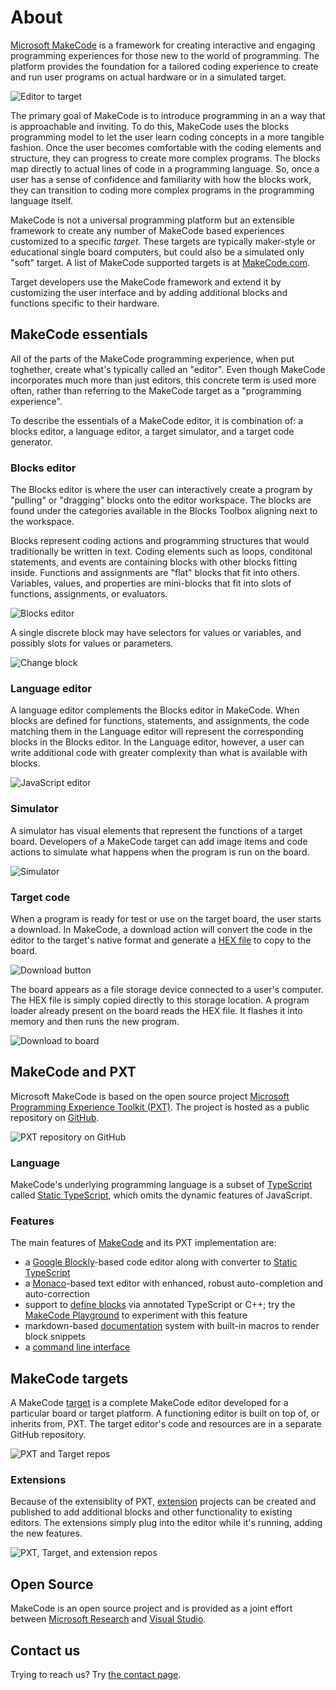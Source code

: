 # About

[Microsoft MakeCode](@homeurl@) is a framework for creating interactive and engaging
programming experiences for those new to the world of programming. The platform provides the foundation for a tailored coding experience to create and run user programs on actual hardware or in a simulated target.

![Editor to target](/static/about/editor-to-target.png)

The primary goal of MakeCode is to introduce programming in an a way that is 
approachable and inviting. To do this, MakeCode uses the blocks programming model to let
the user learn coding concepts in a more tangible fashion. Once the user becomes comfortable
with the coding elements and structure, they can progress to create more complex programs. The blocks map directly to actual lines of code in a programming language. So, once a user has a sense of confidence and familiarity with how the blocks work, they can transition to coding more complex programs in the programming language itself.

MakeCode is not a universal programming platform but an extensible framework to create any
number of MakeCode based experiences customized to a specific _target_. These targets are typically maker-style or educational single board computers, but could also be a simulated only "soft" target. A list of MakeCode supported targets is at [MakeCode.com](https://makecode.com).

Target developers use the MakeCode framework and extend it by customizing the user 
interface and by adding additional blocks and functions specific to their hardware.

## MakeCode essentials

All of the parts of the MakeCode programming experience, when put toghether, create what's typically called an "editor". Even though MakeCode incorporates much more than just editors,
this concrete term is used more often, rather than referring to the MakeCode target as a "programming experience".

To describe the essentials of a MakeCode editor, it is combination of: a blocks editor, a language editor, a target simulator, and a target code generator.

### Blocks editor

The Blocks editor is where the user can interactively create a program by "pulling" or
"dragging" blocks onto the editor workspace. The blocks are found under the categories
available in the Blocks Toolbox aligning next to the workspace.

Blocks represent coding actions and programming structures that would traditionally be
written in text. Coding elements such as loops, conditonal statements, and events are
containing blocks with other blocks fitting inside. Functions and assignments are "flat"
blocks that fit into others. Variables, values, and properties are mini-blocks that fit into 
slots of functions, assignments, or evaluators.

![Blocks editor](/static/about/blocks-editor.png)

A single discrete block may have selectors for values or variables, and possibly slots for
values or parameters.

![Change block](/static/about/change-block.png)

### Language editor

A language editor complements the Blocks editor in MakeCode. When blocks are defined for
functions, statements, and assignments, the code matching them in the Language editor will represent the corresponding blocks in the
Blocks editor. In the Language editor, however, a user can write additional code with greater
complexity than what is available with blocks.

![JavaScript editor](/static/about/javascript-editor.png)

### Simulator

A simulator has visual elements that represent the functions of a target board. Developers
of a MakeCode target can add image items and code actions to simulate what happens when
the program is run on the board.

![Simulator](/static/about/simulator.png)

### Target code

When a program is ready for test or use on the target board, the user starts a download. In MakeCode, a download action will convert the code in the editor to the target's native format and generate a [HEX file](https://github.com/microsoft/uf2) to copy to the board. 

![Download button](/static/about/download-button.png)

The board appears as a file storage device connected to a user's computer. The HEX file is simply copied directly to this storage location.
A program loader already present on the board reads the HEX file. It flashes it into memory and then runs the new program.

![Download to board](/static/about/download-board.png)

## MakeCode and PXT

Microsoft MakeCode is based on the open source project [Microsoft Programming Experience Toolkit (PXT)](https://github.com/microsoft/pxt). The project is hosted as a public repository on [GitHub](https://github.com).

![PXT repository on GitHub](/static/about/pxt-repo.png)

### Language

MakeCode's underlying programming language 
is a subset of [TypeScript](http://typescriptlang.org)
called [Static TypeScript](/language), which omits the dynamic features of JavaScript.

### Features

The main features of [MakeCode](/docs) and its PXT implementation are:

* a [Google Blockly](https://developers.google.com/blockly/)-based code editor along with converter to [Static TypeScript](/language)
* a [Monaco](https://github.com/microsoft/monaco-editor)-based text editor with enhanced, robust auto-completion and auto-correction
* support to [define blocks](/defining-blocks) via annotated TypeScript or C++; try the [MakeCode Playground](/playground) to experiment with this feature
* markdown-based [documentation](/writing-docs) system with built-in macros to render block snippets
* a [command line interface](/cli)

## MakeCode targets

A MakeCode [target](https://makecode.com/target-creation) is a complete MakeCode editor developed for a particular board or target
platform. A functioning editor is built on top of, or inherits from, PXT. The target editor's code and resources are in a separate GitHub repository. 

![PXT and Target repos](/static/about/pxt-target.png)

### Extensions

Because of the extensiblity of PXT, [extension](https://makecode.com/extensions) projects can be created and published to add additional
blocks and other functionality to existing editors. The extensions simply plug into the 
editor while it's running, adding the new features.

![PXT, Target, and extension repos](/static/about/pxt-extension.png)

## Open Source

MakeCode is an open source project and is provided as a joint effort between [Microsoft Research](https://www.microsoft.com/en-us/research/project/microsoft-makecode/) and [Visual Studio](https://visualstudio.microsoft.com/).


## Contact us

Trying to reach us? Try [the contact page](/contact).